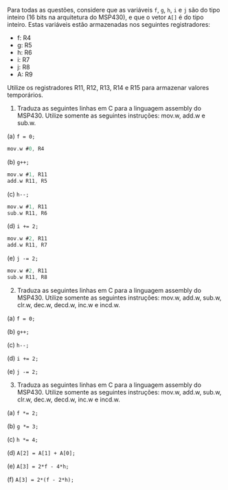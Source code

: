 Para todas as questões, considere que as variáveis `f`, `g`, `h`, `i` e `j` são do tipo inteiro (16 bits na arquitetura do MSP430), e que o vetor `A[]` é do tipo inteiro. Estas variáveis estão armazenadas nos seguintes registradores:

- f: R4
- g: R5
- h: R6
- i: R7
- j: R8
- A: R9

Utilize os registradores R11, R12, R13, R14 e R15 para armazenar valores temporários.

1. Traduza as seguintes linhas em C para a linguagem assembly do MSP430. Utilize somente as seguintes instruções: mov.w, add.w e sub.w.

(a) `f = 0;`

```C
mov.w #0, R4
```

(b) `g++;`

```C
mov.w #1, R11
add.w R11, R5
```

(c) `h--;`
```C
mov.w #1, R11
sub.w R11, R6
```
(d) `i += 2;`

```C
mov.w #2, R11
add.w R11, R7
```

(e) `j -= 2;`
```C
mov.w #2, R11
sub.w R11, R8
```

2. Traduza as seguintes linhas em C para a linguagem assembly do MSP430. Utilize somente as seguintes instruções: mov.w, add.w, sub.w, clr.w, dec.w, decd.w, inc.w e incd.w.

(a) `f = 0;`

(b) `g++;`

(c) `h--;`

(d) `i += 2;`

(e) `j -= 2;`

3. Traduza as seguintes linhas em C para a linguagem assembly do MSP430. Utilize somente as seguintes instruções: mov.w, add.w, sub.w, clr.w, dec.w, decd.w, inc.w e incd.w.

(a) `f *= 2;`

(b) `g *= 3;`

(c) `h *= 4;`

(d) `A[2] = A[1] + A[0];`

(e) `A[3] = 2*f - 4*h;`

(f) `A[3] = 2*(f - 2*h);`
